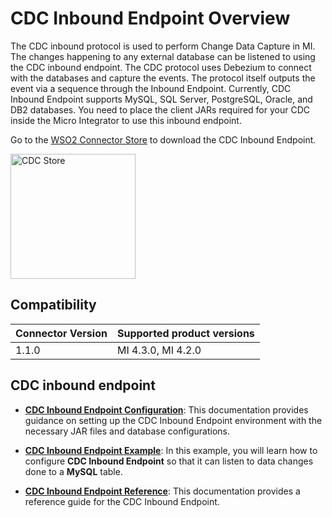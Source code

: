 # CDC Inbound Endpoint Overview

The CDC inbound protocol is used to perform Change Data Capture in MI. The changes happening to any external database can be listened to using the CDC inbound endpoint. The CDC protocol uses Debezium to connect with the databases and capture the events. The protocol itself outputs the event via a sequence through the Inbound Endpoint. Currently, CDC Inbound Endpoint supports MySQL, SQL Server, PostgreSQL, Oracle, and DB2 databases. You need to place the client JARs required for your CDC inside the Micro Integrator to use this inbound endpoint.

Go to the <a target="_blank" href="https://store.wso2.com/connector/mi-inbound-cdc">WSO2 Connector Store</a> to download the CDC Inbound Endpoint.

<img src="{{base_path}}/assets/img/integrate/connectors/cdc-store.png" title="CDC Store" width="200" alt="CDC Store"/>

## Compatibility

| Connector Version | Supported product versions |
| ------------- |-------------|
| 1.1.0    | MI 4.3.0, MI 4.2.0 |

## CDC inbound endpoint

* **[CDC Inbound Endpoint Configuration]({{base_path}}/reference/connectors/cdc-inbound-endpoint/cdc-inbound-endpoint-configuration)**: This documentation provides guidance on setting up the CDC Inbound Endpoint environment with the necessary JAR files and database configurations.

* **[CDC Inbound Endpoint Example]({{base_path}}/reference/connectors/cdc-inbound-endpoint/cdc-inbound-endpoint-example)**: In this example, you will learn how to configure **CDC Inbound Endpoint** so that it can listen to data changes done to a **MySQL** table.

* **[CDC Inbound Endpoint Reference]({{base_path}}/reference/connectors/cdc-inbound-endpoint/cdc-inbound-endpoint-config)**: This documentation provides a reference guide for the CDC Inbound Endpoint.